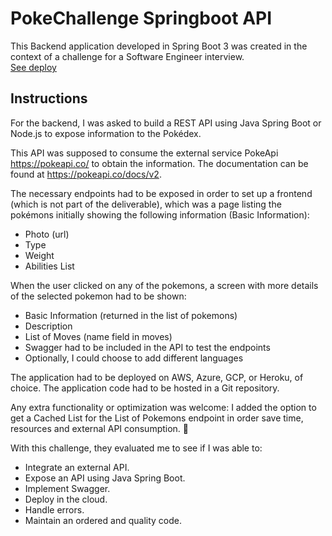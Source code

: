 # PokeChallenge Springboot API

This Backend application developed in Spring Boot 3 was created in the context of a challenge for a Software Engineer interview.<br/>
[See deploy](https://pokechallenge.matiabossio.com.ar/api/v1/doc/swagger-ui/index.html)

## Instructions

For the backend, I was asked to build a REST API using Java Spring Boot or Node.js to expose information to the Pokédex.

This API was supposed to consume the external service PokeApi https://pokeapi.co/ to obtain the information. The documentation can be found at https://pokeapi.co/docs/v2.

The necessary endpoints had to be exposed in order to set up a frontend (which is not part of the deliverable), which was a page listing the pokémons initially showing the following information (Basic Information):
* Photo (url)
* Type
* Weight
* Abilities List

When the user clicked on any of the pokemons, a screen with more details of the selected pokemon had to be shown:
* Basic Information (returned in the list of pokemons)
* Description
* List of Moves (name field in moves)
* Swagger had to be included in the API to test the endpoints
* Optionally, I could choose to add different languages

The application had to be deployed on AWS, Azure, GCP, or Heroku, of choice. The application code had to be hosted in a Git repository.

Any extra functionality or optimization was welcome: I added the option to get a Cached List for the List of Pokemons endpoint in order save time, resources and external API consumption. 🚀

With this challenge, they evaluated me to see if I was able to:
* Integrate an external API.
* Expose an API using Java Spring Boot.
* Implement Swagger.
* Deploy in the cloud.
* Handle errors.
* Maintain an ordered and quality code.
